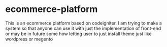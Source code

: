 # ecommerce-platform
This is an ecommerce platform based on codeigniter. I am trying to make a system so that anyone can use it with just the implementation of front-end or may be in future some how letting user to just install theme just like wordpress or megento
